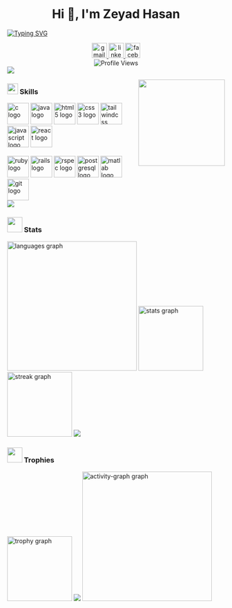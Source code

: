 <h1 align="center">Hi 👋, I'm Zeyad Hasan</h1>

[![Typing SVG](https://readme-typing-svg.demolab.com?font=Fira+Code&duration=2000&pause=2000&center=true&multiline=true&width=950&height=30&lines=Computer+and+Communication+Student+And+Full-stack+Developer)](https://git.io/typing-svg)

<div align="center">
  <a href="mailto:zeyad.h.dev@gmail.com" target="_blank">
    <img src="https://img.shields.io/static/v1?message=Gmail&logo=gmail&label=&color=D14836&logoColor=white&labelColor=&style=for-the-badge" height="35" alt="gmail logo"  />
  </a>
  <a href="https://www.linkedin.com/in/zeyad-hassan-326569357" target="_blank">
    <img src="https://img.shields.io/static/v1?message=LinkedIn&logo=linkedin&label=&color=0077B5&logoColor=white&labelColor=&style=for-the-badge" height="35" alt="linkedin logo"  />
  </a>
  <a href="https://www.facebook.com/profile.php?id=100072172149221" target="_blank">
    <img src="https://img.shields.io/static/v1?message=Facebook&logo=facebook&label=&color=1877F2&logoColor=white&labelColor=&style=for-the-badge" height="35" alt="facebook logo"  />
  </a>
</div>
<div align="center">
  <img src="https://komarev.com/ghpvc/?username=zeyad-hassan-1&color=673ab7&style=for-the-badge" alt="Profile Views" />
</div>

<img src="https://user-images.githubusercontent.com/73097560/115834477-dbab4500-a447-11eb-908a-139a6edaec5c.gif">

<picture> <img align="right" src="https://media2.giphy.com/media/v1.Y2lkPTc5MGI3NjExeWhpZXhvbzB1OTZ4b2N0bGk5dnFtcnQ4YTY3cTVycGQ4cTRwZTB2aCZlcD12MV9pbnRlcm5hbF9naWZfYnlfaWQmY3Q9Zw/GghGKaZ8JeHJx0apQC/giphy.gif" width = 200px height= 200px></picture>

<h3 align="left">
  <img src="https://media2.giphy.com/media/QssGEmpkyEOhBCb7e1/giphy.gif?cid=ecf05e47a0n3gi1bfqntqmob8g9aid1oyj2wr3ds3mg700bl&rid=giphy.gif" width ="25">
  Skills
</h3>

<div align="left" width= "70">
  <img src="https://cdn.jsdelivr.net/gh/devicons/devicon/icons/c/c-original.svg" width="50" height="50" alt="c logo"  />
  <img src="https://cdn.jsdelivr.net/gh/devicons/devicon/icons/java/java-original.svg" width="50" height="50" alt="java logo"  />
  <img src="https://cdn.jsdelivr.net/gh/devicons/devicon/icons/html5/html5-original.svg" width="50" height="50" alt="html5 logo"  />
  <img src="https://cdn.jsdelivr.net/gh/devicons/devicon/icons/css3/css3-original.svg" width="50" height="50" alt="css3 logo"  />
  <img src="https://cdn.simpleicons.org/tailwindcss/06B6D4" width="50" height="50" alt="tailwindcss logo"  />
  <img src="https://cdn.jsdelivr.net/gh/devicons/devicon/icons/javascript/javascript-original.svg" width="50" height="50" alt="javascript logo"  />
  <img src="https://cdn.jsdelivr.net/gh/devicons/devicon/icons/react/react-original.svg" width="50" height="50" alt="react logo"  />
  <br>
  <br>
  <img src="https://cdn.jsdelivr.net/gh/devicons/devicon/icons/ruby/ruby-original.svg" width="50" height="50" alt="ruby logo"  />
  <img src="https://cdn.jsdelivr.net/gh/devicons/devicon/icons/rails/rails-original-wordmark.svg" width="50" height="50" alt="rails logo"  />
  <img src="https://cdn.jsdelivr.net/gh/devicons/devicon/icons/rspec/rspec-original.svg" width="50" height="50" alt="rspec logo"  />
  <img src="https://cdn.jsdelivr.net/gh/devicons/devicon/icons/postgresql/postgresql-original.svg" width="50" height="50" alt="postgresql logo"  />
  <img src="https://cdn.jsdelivr.net/gh/devicons/devicon/icons/matlab/matlab-original.svg" width="50" height="50" alt="matlab logo"  />
  <img src="https://cdn.jsdelivr.net/gh/devicons/devicon/icons/git/git-original.svg" width="50" height="50" alt="git logo"  />
</div>
<img src="https://user-images.githubusercontent.com/73097560/115834477-dbab4500-a447-11eb-908a-139a6edaec5c.gif">

<h3>
  <img src="https://i.pinimg.com/originals/65/c4/f4/65c4f452571be1261e9c623f7da488ac.gif" width="35"> 
  Stats
</h3>

<img src="https://github-readme-stats.vercel.app/api/top-langs?username=zeyad-hassan-1&locale=en&hide_title=false&layout=compact&card_width=320&langs_count=8&theme=gruvbox&hide_border=false&order=2&cache_seconds=86500" width = "300" alt="languages graph"  />
<img src="https://github-readme-stats.vercel.app/api?username=zeyad-hassan-1&hide_title=false&hide_rank=false&show_icons=true&include_all_commits=true&count_private=true&disable_animations=false&theme=gruvbox&locale=en&hide_border=false&order=1" height="150" alt="stats graph"  />
<img src="https://streak-stats.demolab.com?user=Zeyad-Hassan-1&locale=en&mode=daily&theme=gruvbox&hide_border=false&border_radius=5" height="150" alt="streak graph"  />
<img src="https://user-images.githubusercontent.com/73097560/115834477-dbab4500-a447-11eb-908a-139a6edaec5c.gif">

<h3>
  <img src="https://media.giphy.com/media/o9KykZbrhepqKjqXxe/giphy.gif" width="35"> 
  Trophies
</h3>
<img src="https://github-profile-trophy.vercel.app?username=zeyad-hassan-1&theme=gruvbox&column=-1&row=1&margin-w=8&margin-h=8&no-bg=false&no-frame=false&order=4" height="150" alt="trophy graph"  />
<img src="https://user-images.githubusercontent.com/73097560/115834477-dbab4500-a447-11eb-908a-139a6edaec5c.gif">

<img src="https://github-readme-activity-graph.vercel.app/graph?username=zeyad-hassan-1&radius=16&theme=gruvbox&area=true&order=5" height="300" alt="activity-graph graph"  />
